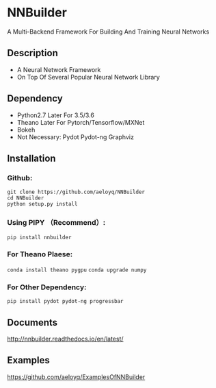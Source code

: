 NNBuilder
===========
A Multi-Backend Framework For Building And Training Neural Networks
## Description
* A Neural Network Framework
* On Top Of Several Popular Neural Network Library
## Dependency
* Python2.7 Later For 3.5/3.6
* Theano Later For Pytorch/Tensorflow/MXNet
* Bokeh
* Not Necessary: Pydot Pydot-ng Graphviz
## Installation
### Github:
`git clone https://github.com/aeloyq/NNBuilder`<br />
`cd NNBuilder`<br />
`python setup.py install`
### Using PIPY （Recommend）:
`pip install nnbuilder`
### For Theano Plaese:
`conda install theano pygpu`
`conda upgrade numpy`
### For Other Dependency:
`pip install pydot pydot-ng progressbar`
## Documents
http://nnbuilder.readthedocs.io/en/latest/
## Examples
https://github.com/aeloyq/ExamplesOfNNBuilder

